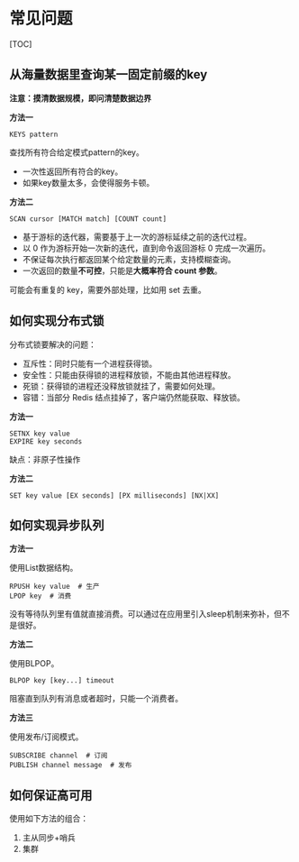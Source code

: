 # 常见问题

[TOC]

## 从海量数据里查询某一固定前缀的key

**注意：摸清数据规模，即问清楚数据边界**

**方法一**

```
KEYS pattern
```

查找所有符合给定模式pattern的key。

- 一次性返回所有符合的key。
- 如果key数量太多，会使得服务卡顿。

**方法二**

```
SCAN cursor [MATCH match] [COUNT count]
```

- 基于游标的迭代器，需要基于上一次的游标延续之前的迭代过程。
- 以 0 作为游标开始一次新的迭代，直到命令返回游标 0 完成一次遍历。
- 不保证每次执行都返回某个给定数量的元素，支持模糊查询。
- 一次返回的数量**不可控**，只能是**大概率符合 count 参数**。

可能会有重复的 key，需要外部处理，比如用 set 去重。

## 如何实现分布式锁

分布式锁要解决的问题：

- 互斥性：同时只能有一个进程获得锁。
- 安全性：只能由获得锁的进程释放锁，不能由其他进程释放。
- 死锁：获得锁的进程还没释放锁就挂了，需要如何处理。
- 容错：当部分 Redis 结点挂掉了，客户端仍然能获取、释放锁。

**方法一**

```
SETNX key value
EXPIRE key seconds
```

缺点：非原子性操作

**方法二**

```
SET key value [EX seconds] [PX milliseconds] [NX|XX]
```

## 如何实现异步队列

**方法一**

使用List数据结构。

```
RPUSH key value  # 生产
LPOP key  # 消费
```

没有等待队列里有值就直接消费。可以通过在应用里引入sleep机制来弥补，但不是很好。

**方法二**

使用BLPOP。

```
BLPOP key [key...] timeout
```

阻塞直到队列有消息或者超时，只能一个消费者。

**方法三**

使用发布/订阅模式。

```
SUBSCRIBE channel  # 订阅
PUBLISH channel message  # 发布
```

## 如何保证高可用

使用如下方法的组合：

1. 主从同步+哨兵
2. 集群
